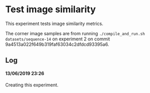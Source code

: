 Test image similarity
=====================

This experiment tests image similarity metrics.

The corner image samples are from running
`./compile_and_run.sh datasets/sequence-14` on experiment 2 on commit
9a4513a022f649b319faf63034c2dfdcd93395a6.

Log
---

#### 13/06/2019 23:26

Creating this experiment.
